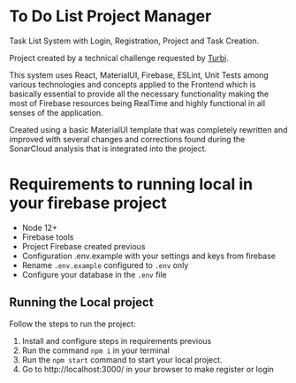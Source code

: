 # To Do List Project Manager

Task List System with Login, Registration, Project and Task Creation.

Project created by a technical challenge requested by [Turbi](https://turbi.com.br).

This system uses React, MaterialUI, Firebase, ESLint, Unit Tests among various technologies and concepts applied to the Frontend which is basically essential to provide all the necessary functionality making the most of Firebase resources being RealTime and highly functional in all senses of the application.

Created using a basic MaterialUI template that was completely rewritten and improved with several changes and corrections found during the SonarCloud analysis that is integrated into the project.

# Requirements to running local in your firebase project
 - Node 12+
 - Firebase tools
 - Project Firebase created previous
 - Configuration .env.example with your settings and keys from firebase 
 - Rename `.env.example` configured to `.env` only
 - Configure your database in the `.env` file

## Running the Local project

Follow the steps to run the project:

1. Install and configure steps in requirements previous
2. Run the command `npm i` in your terminal
3. Run the `npm start` command to start your local project.
4. Go to http://localhost:3000/ in your browser to make register or login
